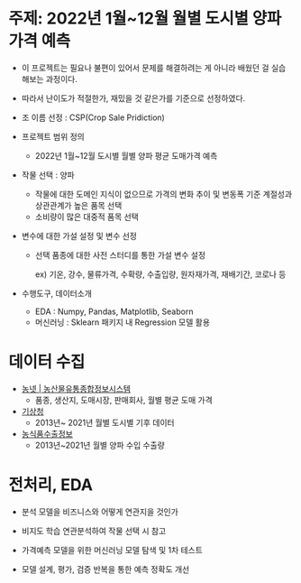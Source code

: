 # 주제: 2022년 1월~12월 월별 도시별 양파 가격 예측

- 이 프로젝트는 필요나 불편이 있어서 문제를 해결하려는 게 아니라 배웠던 걸 실습해보는 과정이다.

- 따라서 난이도가 적절한가,  재밌을 것 같은가를 기준으로 선정하였다.

- 조 이름 선정 : CSP(Crop Sale Pridiction)

- 프로젝트 범위 정의

  - 2022년 1월~12월 도시별 월별 양파 평균 도매가격 예측

- 작물 선택 : 양파
  - 작물에 대한 도메인 지식이 없으므로 가격의 변화 추이 및 변동폭 기준 계절성과 상관관계가 높은 품목 선택
  - 소비량이 많은 대중적 품목 선택

- 변수에 대한 가설 설정 및 변수 선정

  - 선택 품종에 대한 사전 스터디를 통한 가설 변수 설정

    ex) 기온, 강수, 물류가격, 수확량, 수출입량, 원자재가격, 재배기간, 코로나 등

- 수행도구, 데이터소개
  - EDA : Numpy, Pandas, Matplotlib, Seaborn
  - 머신러닝 : Sklearn 패키지 내 Regression 모델 활용



# 데이터 수집

- [ 농넷 | 농산물유통종합정보시스템](http://nongnet.or.kr/)
  - 품종, 생산지, 도매시장, 판매회사, 월별 평균 도매 가격
- [기상청](https://data.kma.go.kr/data/grnd/selectAsosRltmList.do?pgmNo=36)
  - 2013년~ 2021년 월별 도시별 기후 데이터 
- [ 농식품수출정보](https://www.kati.net/statistics/monthlyPerformanceByProduct.do)
  - 2013년~2021년 월별 양파 수입 수출량



# 전처리, EDA

- 분석 모델을 비즈니스와 어떻게 연관지을 것인가
- 비지도 학습 연관분석하여 작물 선택 시 참고

- 가격예측 모델을 위한 머신러닝 모델 탐색 및 1차 테스트
- 모델 설계, 평가, 검증 반복을 통한 예측 정확도 개선
